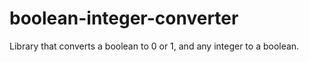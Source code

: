 # boolean-integer-converter

Library that converts a boolean to 0 or 1, and any integer to a boolean.





